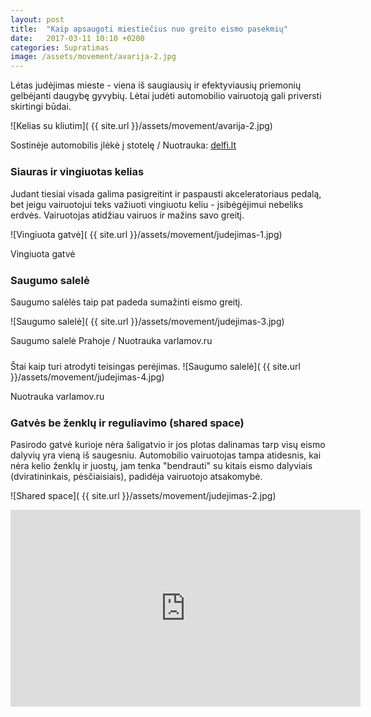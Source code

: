 ```yaml
---
layout: post
title:  "Kaip apsaugoti miestiečius nuo greito eismo pasekmių"
date:   2017-03-11 10:10 +0200
categories: Supratimas
image: /assets/movement/avarija-2.jpg
---
```

Lėtas judėjimas mieste - viena iš saugiausių ir efektyviausių 
priemonių gelbėjanti daugybę gyvybių. Lėtai judėti automobilio 
vairuotoją gali priversti skirtingi būdai.

![Kelias su kliutim]( {{ site.url }}/assets/movement/avarija-2.jpg)
<div class="lighter smaller" style="margin:0 0 24px;">Sostinėje automobilis įlėkė į stotelę / Nuotrauka: <a href="http://www.delfi.lt/news/daily/crime/sostineje-automobilis-ileke-i-stotele-suzalotuosius-gelbejo-vyriausybes-rumus-saugantys-pareigunai.d?id=69311086">delfi.lt</a></div>

### Siauras ir vingiuotas kelias


Judant tiesiai visada galima pasigreitint ir paspausti akceleratoriaus pedalą, bet jeigu vairuotojui
teks važiuoti vingiuotu keliu - įsibėgėjimui nebeliks erdvės. Vairuotojas atidžiau vairuos ir mažins savo greitį.

![Vingiuota gatvė]( {{ site.url }}/assets/movement/judejimas-1.jpg)
<div class="lighter smaller" style="margin:0 0 24px;">Vingiuota gatvė</div>

### Saugumo salelė

Saugumo salėlės taip pat padeda sumažinti eismo greitį.

![Saugumo salelė]( {{ site.url }}/assets/movement/judejimas-3.jpg)
<div class="lighter smaller" style="margin:0 0 24px;">Saugumo salelė Prahoje / Nuotrauka varlamov.ru</div>

Štai kaip turi atrodyti teisingas perėjimas.
![Saugumo salelė]( {{ site.url }}/assets/movement/judejimas-4.jpg)
<div class="lighter smaller" style="margin:0 0 24px;">Nuotrauka varlamov.ru</div>



### Gatvės be ženklų ir reguliavimo (shared space)
Pasirodo gatvė kurioje nėra šaligatvio ir jos plotas dalinamas tarp visų eismo dalyvių yra vieną iš saugesniu.
Automobilio vairuotojas tampa atidesnis, kai nėra kelio ženklų ir juostų, jam tenka "bendrauti" su kitais eismo dalyviais (dviratininkais, pėsčiaisiais), 
padidėja vairuotojo atsakomybė.

![Shared space]( {{ site.url }}/assets/movement/judejimas-2.jpg)

<div class="video-container">
<iframe width="560" height="315" src="https://www.youtube.com/embed/8OwcS9Gvgmg" frameborder="0" allowfullscreen></iframe>
</div>

